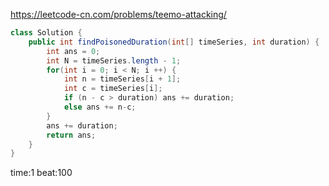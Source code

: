 
<https://leetcode-cn.com/problems/teemo-attacking/>

```java
class Solution {
    public int findPoisonedDuration(int[] timeSeries, int duration) {
        int ans = 0;
        int N = timeSeries.length - 1;
        for(int i = 0; i < N; i ++) {
            int n = timeSeries[i + 1];
            int c = timeSeries[i];
            if (n - c > duration) ans += duration;
            else ans += n-c;
        }
        ans += duration;
        return ans;
    }
}
```

time:1 beat:100


